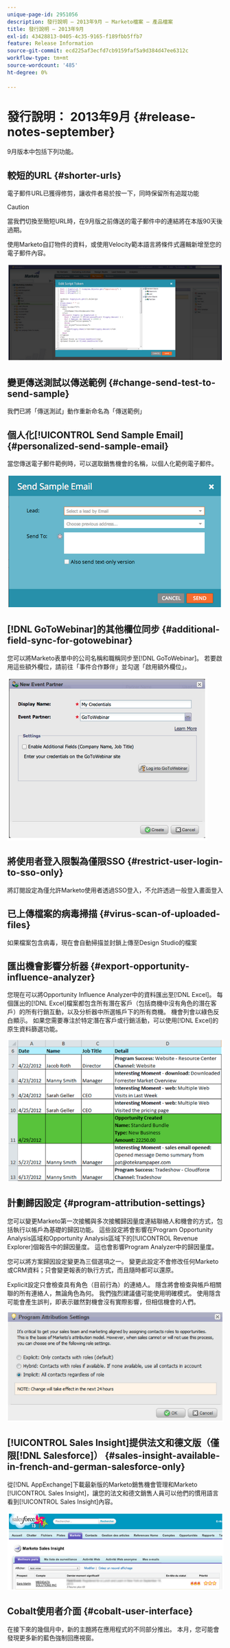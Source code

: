 ```yaml
---
unique-page-id: 2951056
description: 發行說明 — 2013年9月 — Marketo檔案 — 產品檔案
title: 發行說明 — 2013年9月
exl-id: 43428813-0405-4c35-9165-f189fbb5ffb7
feature: Release Information
source-git-commit: ecd225af3ecfd7cb9159faf5a9d384d47ee6312c
workflow-type: tm+mt
source-wordcount: '485'
ht-degree: 0%

---
```


# 發行說明： 2013年9月 {#release-notes-september}

9月版本中包括下列功能。

## 較短的URL {#shorter-urls}

電子郵件URL已獲得修剪，讓收件者易於按一下，同時保留所有追蹤功能

>[!CAUTION]
>
>當我們切換至簡短URL時，在9月版之前傳送的電子郵件中的連結將在本版90天後過期。

使用Marketo自訂物件的資料，或使用Velocity範本語言將條件式邏輯新增至您的電子郵件內容。

![](assets/image2014-9-22-17-3a10-3a56.png)

## 變更傳送測試以傳送範例 {#change-send-test-to-send-sample}

我們已將「傳送測試」動作重新命名為「傳送範例」

## 個人化[!UICONTROL Send Sample Email] {#personalized-send-sample-email}

當您傳送電子郵件範例時，可以選取銷售機會的名稱，以個人化範例電子郵件。

![](assets/image2014-9-22-17-3a11-3a22.png)

## [!DNL GoToWebinar]的其他欄位同步 {#additional-field-sync-for-gotowebinar}

您可以將Marketo表單中的公司名稱和職稱同步至[!DNL GoToWebinar]。 若要啟用這些額外欄位，請前往「事件合作夥伴」並勾選「啟用額外欄位」。

![](assets/image2014-9-22-17-3a11-3a53.png)

## 將使用者登入限製為僅限SSO {#restrict-user-login-to-sso-only}

將訂閱設定為僅允許Marketo使用者透過SSO登入，不允許透過一般登入畫面登入

## 已上傳檔案的病毒掃描 {#virus-scan-of-uploaded-files}

如果檔案包含病毒，現在會自動掃描並封鎖上傳至Design Studio的檔案

## 匯出機會影響分析器 {#export-opportunity-influence-analyzer}

您現在可以將Opportunity Influence Analyzer中的資料匯出至[!DNL Excel]。 每個匯出的[!DNL Excel]檔案都包含所有潛在客戶（包括商機中沒有角色的潛在客戶）的所有行銷互動，以及分析器中所選帳戶下的所有商機。 機會列會以綠色反白顯示。 如果您需要專注於特定潛在客戶或行銷活動，可以使用[!DNL Excel]的原生資料篩選功能。

![](assets/image2014-9-22-17-3a12-3a23.png)

## 計劃歸因設定 {#program-attribution-settings}

您可以變更Marketo第一次接觸與多次接觸歸因量度連結聯絡人和機會的方式，包括執行以帳戶為基礎的歸因功能。 這些設定將會影響在Program Opportunity Analysis區域和Opportunity Analysis區域下的[!UICONTROL Revenue Explorer]個報告中的歸因量度。 這也會影響Program Analyzer中的歸因量度。

您可以將方案歸因設定變更為三個選項之一。 變更此設定不會修改任何Marketo或CRM資料；只會變更報表的執行方式，而且隨時都可以還原。

Explicit設定只會檢查具有角色（目前行為）的連絡人。 隱含將會檢查與帳戶相關聯的所有連絡人，無論角色為何。 我們強烈建議儘可能使用明確模式。 使用隱含可能會產生誤判，即表示雖然對機會沒有實際影響，但相信機會的人們。

![](assets/image2014-9-22-17-3a12-3a43.png)

## [!UICONTROL Sales Insight]提供法文和德文版（僅限[!DNL Salesforce]） {#sales-insight-available-in-french-and-german-salesforce-only}

從[!DNL AppExchange]下載最新版的Marketo銷售機會管理和Marketo [!UICONTROL Sales Insight]，讓您的法文和德文銷售人員可以他們的慣用語言看到[!UICONTROL Sales Insight]內容。

![](assets/image2014-9-22-17-3a13-3a12.png)

## Cobalt使用者介面 {#cobalt-user-interface}

在接下來的幾個月中，新的主題將在應用程式的不同部分推出。 本月，您可能會發現更多新的藍色強制回應視窗。
